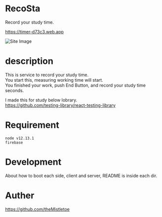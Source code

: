 # RecoSta

Record your study time.

https://timer-d73c3.web.app

![Site Image](https://qiita-image-store.s3.ap-northeast-1.amazonaws.com/0/114040/4a102766-7ba0-ef5c-bf00-b901c209c780.png "Site Image")

# description

This is service to record your study time.<br />
You start this, measuring working time will start.<br />
You finished your work, push End Button, and record your study time seconds.<br />

I made this for study below lobrary.<br />
https://github.com/testing-library/react-testing-library

# Requirement

```
node v12.13.1
firebase
```

# Development

About how to boot each side, client and server,
README is inside each dir.

# Auther

https://github.com/theMistletoe
